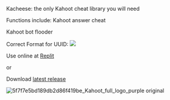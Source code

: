 Kacheese: the only Kahoot cheat library you will need

Functions include:
Kahoot answer cheat

Kahoot bot flooder


Correct Format for UUID: ![](https://i.imgur.com/5DBtjib.png)

Use online at [Replit](https://replit.com/@wuku/wuku)

or

Download [latest release](https://github.com/wuku0/kacheese/releases)

![5f7f7e5bd189db2d86f419be_Kahoot_full_logo_purple original](https://user-images.githubusercontent.com/80927421/197266143-adb120b8-c821-4afe-b844-4a349ccd71c1.png)
